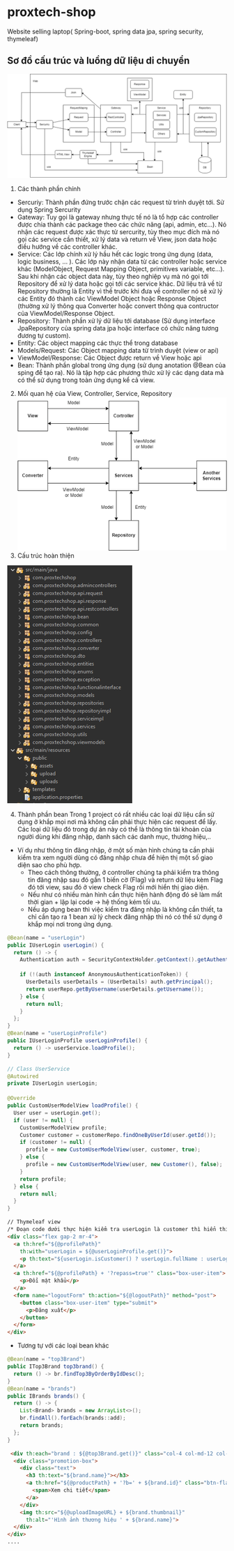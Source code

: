 # proxtech-shop
Website selling laptop( Spring-boot, spring data jpa, spring security, thymeleaf)

## Sơ đồ cấu trúc và luồng dữ liệu di chuyển
![clipboard.png](images/a8B3Uy-X5-clipboard.png)
1. Các thành phần chính
* Sercuriy: Thành phần đứng trước chặn các request từ trình duyệt tới. Sử dụng Spring Sercurity
* Gateway: Tuy gọi là gateway nhưng thực tế nó là tổ hợp các controller được chia thành các package theo các chức năng (api, admin, etc...). Nó nhận các request được xác thực từ sercurity, tùy theo mục đích mà nó gọi các service cần thiết, xử lý data và return về View, json data hoặc điều hướng về các controller khác.
* Service: Các lớp chính xử lý hầu hết các logic trong ứng dụng (data, logic business, ... ). Các lớp này nhận data từ các controller hoặc service khác (ModelObject, Request Mapping Object, primitives variable, etc...). Sau khi nhận các object data này, tùy theo nghiệp vụ mà nó gọi tới Repository để xử lý data hoặc gọi tới các service khác. Dữ liệu trả về từ Repository thường là Entity vì thế trước khi đưa về controller nó sẽ xử lý các Entity đó thành các ViewModel Object hoặc Response Object (thường xử lý thông qua Converter hoặc convert thông qua contructor của ViewModel/Response Object.
* Repository: Thành phần xử lý dữ liệu tới database (Sử dụng interface JpaRepository của spring data jpa hoặc interface có chức năng tương đương tự custom).
* Entity: Các object mapping các thực thể trong database
* Models/Request: Các Object mapping data từ trình duyệt (view or api)
* ViewModel/Response: Các Object được return về View hoặc api
* Bean: Thành phần global trong ứng dụng (sử dụng anotation @Bean của sping để tạo ra). Nó là tập hợp các phương thức xử lý các dạng data mà có thể sử dụng trong toàn ứng dụng kể cả view.
2. Mối quan hệ của View, Controller, Service, Repository
![clipboard.png](images/J3y7-LUX6-clipboard.png)
3. Cấu trúc hoàn thiện

![clipboard.png](images/thp70f77E-clipboard.png)

4. Thành phần bean
Trong 1 project có rất nhiều các loại dữ liệu cần sử dụng ở khắp mọi nơi mà không cần phải thực hiện các request để lấy. Các loại dữ liệu đó trong dự án này có thể là thông tin tài khoản của người dùng khi đăng nhập, danh sách các danh mục, thương hiệu,.. 
* Ví dụ như thông tin đăng nhập, ở một số màn hình chúng ta cần phải kiểm tra xem người dùng có đăng nhập chưa để hiện thị một số giao diện sao cho phù hợp.
  * Theo cách thông thường, ở controller chúng ta phải kiểm tra thông tin đăng nhập sau đó gắn 1 biến cờ (Flag) và return dữ liệu kèm Flag đó tới view, sau đó ở view check Flag rồi mới hiển thị giao diện.
  * Nếu như có nhiều màn hình cần thực hiện hành động đó sẽ làm mất thời gian + lặp lại code -> hệ thống kém tối ưu.
  * Nếu áp dụng bean thì việc kiểm tra đăng nhập là không cần thiết, ta chỉ cần tạo ra 1 bean xử lý check đăng nhập thì nó có thể sử dụng ở khắp mọi nơi trong ứng dụng.
```java
@Bean(name = "userLogin")
public IUserLogin userLogin() {
  return () -> {
    Authentication auth = SecurityContextHolder.getContext().getAuthentication();

    if (!(auth instanceof AnonymousAuthenticationToken)) {
      UserDetails userDetails = (UserDetails) auth.getPrincipal();
      return userRepo.getByUsername(userDetails.getUsername());
    } else {
      return null;
    }
  };
}
@Bean(name = "userLoginProfile")
public IUserLoginProfile userLoginProfile() {
  return () -> userService.loadProfile();
}
```
```java
// Class UserService
@Autowired
private IUserLogin userLogin;

@Override
public CustomUserModelView loadProfile() {
  User user = userLogin.get();
  if (user != null) {
    CustomUserModelView profile;
    Customer customer = customerRepo.findOneByUserId(user.getId());
    if (customer != null) {
      profile = new CustomUserModelView(user, customer, true);
    } else {
      profile = new CustomUserModelView(user, new Customer(), false);
    }
    return profile;
  } else {
    return null;
  }
}
```
```html
// Thymeleaf view
/* Đoạn code dưới thực hiện kiểm tra userLogin là customer thì hiển thị tên, không phải thì hiển thị user name */
<div class="flex gap-2 mr-4">
  <a th:href="${@profilePath}"
    th:with="userLogin = ${@userLoginProfile.get()}">
    <p th:text="${userLogin.isCustomer() ? userLogin.fullName : userLogin.username}"></p>
  </a> 
  <a th:href="${@profilePath} + '?repass=true'" class="box-user-item">
    <p>Đổi mật khẩu</p>
  </a>
  <form name="logoutForm" th:action="${@logoutPath}" method="post">
    <button class="box-user-item" type="submit">
      <p>Đăng xuất</p>
    </button>
  </form>
</div>
```
* Tương tự với các loại bean khác
```java
@Bean(name = "top3Brand")
public ITop3Brand top3brand() {
  return () -> br.findTop3ByOrderByIdDesc();
}
@Bean(name = "brands")
public IBrands brands() {
  return () -> {
    List<Brand> brands = new ArrayList<>();
    br.findAll().forEach(brands::add);
    return brands;
  };
}
```
```html
 <div th:each="brand : ${@top3Brand.get()}" class="col-4 col-md-12 col-sm-12">
  <div class="promotion-box">
    <div class="text">
      <h3 th:text="${brand.name}"></h3>
      <a th:href="${@productPath} + '?b=' + ${brand.id}" class="btn-flat btn-hover">
        <span>Xem chi tiết</span>
      </a>
    </div>
    <img th:src="${@uploadImageURL} + ${brand.thumbnail}"
      th:alt="'Hình ảnh thương hiệu ' + ${brand.name}">
  </div>
</div>
....
```
